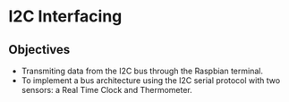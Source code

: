 # I2C Interfacing

## Objectives
* Transmiting data from the I2C bus through the Raspbian terminal.
* To implement a bus architecture using the I2C serial protocol with two sensors: a Real Time Clock and Thermometer.